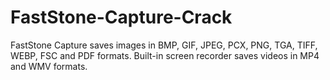 # FastStone-Capture-Crack
FastStone Capture saves images in BMP, GIF, JPEG, PCX, PNG, TGA, TIFF, WEBP, FSC and PDF formats. Built-in screen recorder saves videos in MP4 and WMV formats. 
